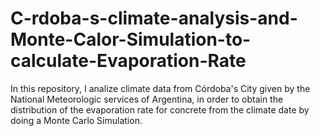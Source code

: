 # C-rdoba-s-climate-analysis-and-Monte-Calor-Simulation-to-calculate-Evaporation-Rate
In this repository, I analize climate data from Córdoba's City given by the National Meteorologic services of Argentina, in order to obtain the distribution of the evaporation rate for concrete from the climate date by doing a Monte Carlo Simulation.

